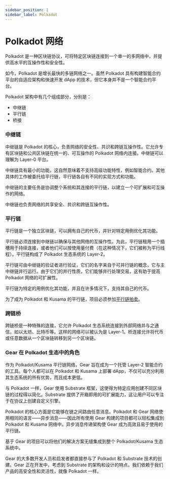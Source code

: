 ```yaml
---
sidebar_position: 1
sidebar_label: Polkadot
---
```


# Polkadot 网络

Polkadot 是一种区块链协议，可将特定区块链连接到一个单一的多网络中，并提供高水平的互操作性和安全性。

如今，Polkadot 是增长最快的多链网络之一。虽然 Polkadot 具有构建智能合约平台的自适应架构和快速开发 dApp 的技术，但它本身并不是一个智能合约平台。

Polkadot 架构中有几个组成部分，分别是：

- 中继链
- 平行链
- 桥接

### 中继链

中继链是 Polkadot 的核心，负责网络的安全性、共识和跨链互操作性。它允许专有区块链和公共区块链在统一的、可互操作的 Polkadot 网络内连接。中继链可以理解为 Layer-0 平台。

中继链具有最小的功能，这自然意味着不支持高级功能特性，例如智能合约。其他具体的工作被委托给平行链，平行链各自有不同的实现方式和功能。

中继链的主要任务是协调整个系统和其连接的平行链，以建立一个可扩展和可互操作的网络。

中继链也负责网络的共享安全、共识和跨链互操作性。

### 平行链

平行链是一个独立区块链，可以拥有自己的代币，并针对特定用例优化其功能。

平行链必须连接到中继链以确保与其他网络的互操作性。为此，平行链租用一个插槽用于持续连接，或者他们可以按使用量付费（在这种情况下，它们被称为平行线程）。平行链构成了 Polkadot 生态系统的 Layer-2。

平行链可由中继链的验证者进行验证，它们的名字来自于可并行链的概念，它与主中继链并行运行。由于它们的并行性质，它们能够并行处理交易，这有助于提高 Polkadot 网络的可扩展性。

平行链为特定的用例优化其功能，并且在许多情况下，支持其自己的代币。

为了成为 Polkadot 和 Kusama 的平行链，项目必须参加[平行链拍卖](https://parachains.info/auctions)。

### 跨链桥

跨链桥是一种特殊的连接，它允许 Polkadot 生态系统连接到外部网络并与之通信，如以太坊、比特币等。这样的网络可以被认为是 Layer-1。桥连接允许将代币或任意数据从一个区块链转移到另一个区块链。

### Gear 在 Polkadot 生态中的角色

作为 Polkadot/Kusama 平行链网络，Gear 旨在成为一个托管 Layer-2 智能合约的工具。每个人都可以在 Polkadot 和 Kusama 上部署 dApp，不仅可以充分利用其生态系统的所有优势，而且成本更低。

与 Polkadot 一样，Gear 使用 Substrate 框架，这使得为特定应用创建不同区块链的过程得以简化。Substrate 提供了开箱即用的可扩展能力，这让用户可以专注于在协议上创建自定义引擎。

Polkadot 的核心方面是它能够在链之间路由任意消息。Polkadot 和 Gear 网络使用相同的语言——异步消息——因此所有使用 Gear 构建的项目都可以轻松集成到 Polkadot 和 Kusama 网络中。异步消息传递架构使 Gear 成为高效且易于使用的平行链。

基于 Gear 的项目可以将他们的解决方案无缝集成到整个 Polkadot/Kusama 生态系统中。

Gear 的大多数开发人员和启发者都直接参与了 Polkadot 和 Substrate 技术的创建。Gear 正在开发中，考虑到 Substrate 的架构和设计的特点。我们依赖于我们产品的高安全性和灵活性，就像 Polkadot 一样。
